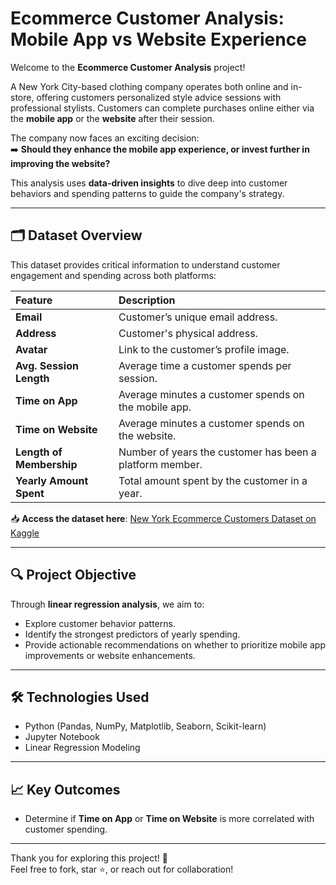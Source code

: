 # Ecommerce Customer Analysis: Mobile App vs Website Experience

Welcome to the **Ecommerce Customer Analysis** project!

A New York City-based clothing company operates both online and in-store, offering customers personalized style advice sessions with professional stylists. Customers can complete purchases online either via the **mobile app** or the **website** after their session.

The company now faces an exciting decision:  
➡️ **Should they enhance the mobile app experience, or invest further in improving the website?**  

This analysis uses **data-driven insights** to dive deep into customer behaviors and spending patterns to guide the company's strategy.

---

## 🗂️ Dataset Overview

This dataset provides critical information to understand customer engagement and spending across both platforms:

| Feature | Description |
|:-------|:------------|
| **Email** | Customer’s unique email address. |
| **Address** | Customer's physical address. |
| **Avatar** | Link to the customer’s profile image. |
| **Avg. Session Length** | Average time a customer spends per session. |
| **Time on App** | Average minutes a customer spends on the mobile app. |
| **Time on Website** | Average minutes a customer spends on the website. |
| **Length of Membership** | Number of years the customer has been a platform member. |
| **Yearly Amount Spent** | Total amount spent by the customer in a year. |

📥 **Access the dataset here**: [New York Ecommerce Customers Dataset on Kaggle](https://www.kaggle.com/datasets/vibgyor24/new-york-ecommerce-customers/data)

---

## 🔍 Project Objective

Through **linear regression analysis**, we aim to:

- Explore customer behavior patterns.
- Identify the strongest predictors of yearly spending.
- Provide actionable recommendations on whether to prioritize mobile app improvements or website enhancements.

---

## 🛠️ Technologies Used

- Python (Pandas, NumPy, Matplotlib, Seaborn, Scikit-learn)
- Jupyter Notebook
- Linear Regression Modeling

---

## 📈 Key Outcomes

- Determine if **Time on App** or **Time on Website** is more correlated with customer spending.
  
---

Thank you for exploring this project! 🌟  
Feel free to fork, star ⭐, or reach out for collaboration!
